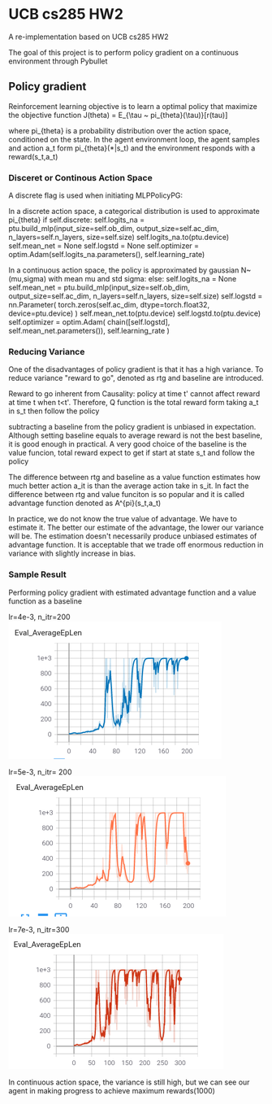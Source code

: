 # UCB cs285 HW2

A re-implementation based on UCB cs285 HW2

The goal of this project is to perform policy gradient on a continuous environment through Pybullet

## Policy gradient
Reinforcement learning objective is to learn a optimal policy that maximize the objective function
J(theta) = E_{\tau ~ pi_{theta}(\tau)}[r(tau)]

where pi_{theta} is a probability distribution over the action space, conditioned on the state. In the agent environment loop, the agent samples and action a_t form pi_{theta}(*|s_t) and the environment responds with a reward(s_t,a_t)

### Disceret or Continous Action Space
A discrete flag is used when initiating MLPPolicyPG:

In a discrete action space, a categorical distribution is used to approximate pi_{theta}
if self.discrete:
            self.logits_na = ptu.build_mlp(input_size=self.ob_dim,
                                           output_size=self.ac_dim,
                                           n_layers=self.n_layers,
                                           size=self.size)
            self.logits_na.to(ptu.device)
            self.mean_net = None
            self.logstd = None
            self.optimizer = optim.Adam(self.logits_na.parameters(),
                                        self.learning_rate)


In a continuous action space, the policy is approximated by gaussian N~(mu,sigma) with mean mu and std sigma: 
else:
            self.logits_na = None
            self.mean_net = ptu.build_mlp(input_size=self.ob_dim,
                                      output_size=self.ac_dim,
                                      n_layers=self.n_layers, size=self.size)
            self.logstd = nn.Parameter(
                torch.zeros(self.ac_dim, dtype=torch.float32, device=ptu.device)
            )
            self.mean_net.to(ptu.device)
            self.logstd.to(ptu.device)
            self.optimizer = optim.Adam(
                chain([self.logstd], self.mean_net.parameters()),
                self.learning_rate
            )
            
### Reducing Variance 
One of the disadvantages of policy gradient is that it has a high variance. To reduce variance "reward to go", denoted as rtg and baseline are introduced.

Reward to go inherent from Causality: policy at time t' cannot affect reward at time t when t<t'. Therefore, Q function is the total reward form taking a_t in s_t then follow the policy

subtracting a baseline from the policy gradient is unbiased in expectation. Although setting baseline equals to average reward is not the best baseline, it is good enough in practical. A very good choice of the baseline is  the value funcion, total reward expect to get if start at state s_t and follow the policy

The difference between rtg and baseline as a value function estimates how much better action a_it is than the average action take in s_it. In fact the difference between rtg and value funciton is so popular and it is called advantage function denoted as A^{pi}(s_t,a_t)

In practice, we do not know the true value of advantage. We have to estimate it. The better our estimate of the advantage, the lower our variance will be. The estimation doesn't necessarily produce unbiased estimates of advantage function. It is acceptable that we trade off enormous reduction in variance with slightly increase in bias. 

### Sample Result
Performing policy gradient with estimated advantage function and a value function as a baseline

lr=4e-3, n_itr=200
![Screenshot](4e-3_nitr_200.png)

lr=5e-3, n_itr= 200 
![Screenshot](5e-3_nitr_200.png)

lr=7e-3, n_itr=300
![Screenshot](7e-3_nitr_300.png)

In continuous action space, the variance is still high, but we can see our agent in making progress to achieve maximum rewards(1000)
